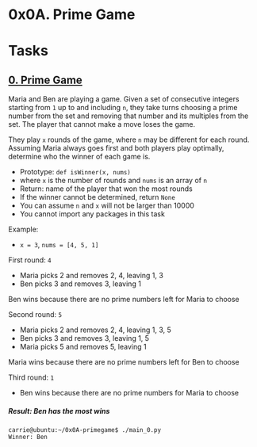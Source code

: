 # 0x0A. Prime Game

# Tasks

## [0. Prime Game](./0-prime_game.py)
Maria and Ben are playing a game. Given a set of consecutive integers starting from `1` up to and including `n`, they take turns choosing a prime number from the set and removing that number and its multiples from the set. The player that cannot make a move loses the game.

They play `x` rounds of the game, where `n` may be different for each round. Assuming Maria always goes first and both players play optimally, determine who the winner of each game is.
* Prototype: `def isWinner(x, nums)`
* where `x` is the number of rounds and `nums` is an array of `n`
* Return: name of the player that won the most rounds
* If the winner cannot be determined, return `None`
* You can assume `n` and `x` will not be larger than 10000
* You cannot import any packages in this task

Example:
* `x = 3`, `nums = [4, 5, 1]`

First round: `4`
* Maria picks 2 and removes 2, 4, leaving 1, 3
* Ben picks 3 and removes 3, leaving 1

Ben wins because there are no prime numbers left for Maria to choose

Second round: `5`
* Maria picks 2 and removes 2, 4, leaving 1, 3, 5
* Ben picks 3 and removes 3, leaving 1, 5
* Maria picks 5 and removes 5, leaving 1

Maria wins because there are no prime numbers left for Ben to choose

Third round: `1`
* Ben wins because there are no prime numbers for Maria to choose

##### Result: Ben has the most wins
```
carrie@ubuntu:~/0x0A-primegame$ ./main_0.py
Winner: Ben
```
